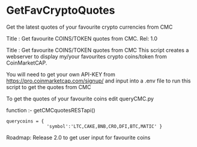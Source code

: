 # GetFavCryptoQuotes
Get the latest quotes of your favourite crypto currencies from CMC

Title : Get favourite COINS/TOKEN quotes from CMC. Rel: 1.0


Title : Get favourite COINS/TOKEN quotes from CMC
This script creates a webserver to display my/your favourites 
crypto coins/token from CoinMarketCAP.

You will need to get your own API-KEY from https://pro.coinmarketcap.com/signup/ and input into 
a .env file to run this script to get the quotes from CMC

To get the quotes of your favourite coins edit queryCMC.py

function :- getCMCquotesRESTapi()

	querycoins = { 
    	           'symbol':'LTC,CAKE,BNB,CRO,DFI,BTC,MATIC' }

Roadmap: Release 2.0 to get user input for favourite coins

